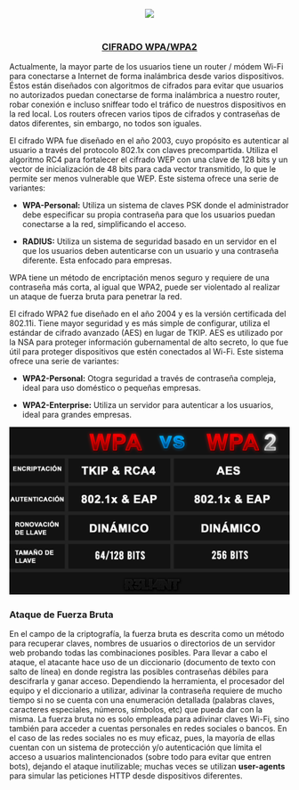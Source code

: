 <p align="center">
  <a href="https://github.com/DenverCoder1/readme-typing-svg"><img src="https://readme-typing-svg.herokuapp.com?font=Fira+Code&pause=1000&color=F70000&width=409&lines=Cracking+WPA%2FWPA2+con+Aircrack-ng"></a>
</p>

<h1 align="center"></h1>

<h3 align="center"><ins>CIFRADO WPA/WPA2</ins></h3>

Actualmente, la mayor parte de los usuarios tiene un router / módem Wi-Fi para conectarse a Internet de forma inalámbrica desde varios dispositivos. Éstos están diseñados con algoritmos de cifrados para evitar que usuarios no autorizados puedan conectarse de forma inalámbrica a nuestro router, robar conexión e incluso sniffear todo el tráfico de nuestros dispositivos en la red local. Los routers ofrecen varios tipos de cifrados y contraseñas de datos diferentes, sin embargo, no todos son iguales. 

El cifrado WPA fue diseñado en el año 2003, cuyo propósito es autenticar al usuario a través del protocolo 802.1x con claves precompartida. Utiliza el algoritmo RC4 para fortalecer el cifrado WEP con una clave de 128 bits y un vector de inicialización de 48 bits para cada vector transmitido, lo que le permite ser menos vulnerable que WEP. Este sistema ofrece una serie de variantes:

- **WPA-Personal:** Utiliza un sistema de claves PSK donde el administrador debe especificar su propia contraseña para que los usuarios puedan conectarse a la red, simplificando el acceso.

- **RADIUS:** Utiliza un sistema de seguridad basado en un servidor en el que los usuarios deben autenticarse con un usuario y una contraseña diferente. Esta enfocado para empresas.

WPA tiene un método de encriptación menos seguro y requiere de una contraseña más corta, al igual que WPA2, puede ser violentado al realizar un ataque de fuerza bruta para penetrar la red.

El cifrado WPA2 fue diseñado en el año 2004 y es la versión certificada del 802.11i. Tiene mayor seguridad y es más simple de configurar, utiliza el estándar de cifrado avanzado (AES) en lugar de TKIP. AES es utilizado por la NSA para proteger información gubernamental de alto secreto, lo que fue útil para proteger dispositivos que estén conectados al Wi-Fi. Este sistema ofrece una serie de variantes:

- **WPA2-Personal:** Otogra seguridad a través de contraseña compleja, ideal para uso doméstico o pequeñas empresas.

- **WPA2-Enterprise:** Utiliza un servidor para autenticar a los usuarios, ideal para grandes empresas.

<p align="center">
  <img src="https://github.com/R3LI4NT/articulos/blob/main/Redes/GNU-Linux/img/wpa_wpa2.png">
</p>

### Ataque de Fuerza Bruta

En el campo de la criptografía, la fuerza bruta es descrita como un método para recuperar claves, nombres de usuarios o directorios de un servidor web probando todas las combinaciones posibles. Para llevar a cabo el ataque, el atacante hace uso de un diccionario (documento de texto con salto de línea) en donde registra las posibles contraseñas débiles para descifrarla y ganar acceso. Dependiendo la herramienta, el procesador del equipo y el diccionario a utilizar, adivinar la contraseña requiere de mucho tiempo si no se cuenta con una enumeración detallada (palabras claves, caracteres especiales, números, símbolos, etc) que pueda dar con la misma. La fuerza bruta no es solo empleada para adivinar claves Wi-Fi, sino también para acceder a cuentas personales en redes sociales o bancos. En el caso de las redes sociales no es muy eficaz, pues, la mayoría de ellas cuentan con un sistema de protección y/o autenticación que límita el acceso a usuarios malintencionados (sobre todo para evitar que entren bots), dejando el ataque inutilizable; muchas veces se utilizan **user-agents** para simular las peticiones HTTP desde dispositivos diferentes.


